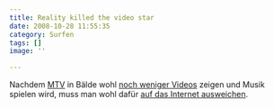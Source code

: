 ```yaml
---
title: Reality killed the video star
date: 2008-10-28 11:55:35
category: Surfen
tags: []
image: ''

---
```


Nachdem [MTV](http://www.mtv.de/) in Bälde wohl [noch weniger Videos](http://www.rapblog.ch/2008/10/26/mtv-streicht-sendungen-und-arbeitsplatze/) zeigen und Musik spielen wird, muss man wohl dafür [auf das Internet ausweichen](http://www.mtvmusic.com/).
